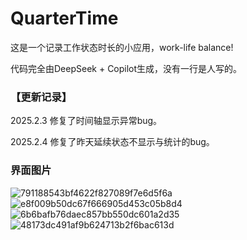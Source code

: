 # QuarterTime
这是一个记录工作状态时长的小应用，work-life balance!

代码完全由DeepSeek + Copilot生成，没有一行是人写的。

### 【更新记录】
2025.2.3 修复了时间轴显示异常bug。

2025.2.4 修复了昨天延续状态不显示与统计的bug。

### 界面图片
![791188543bf4622f827089f7e6d5f6a](https://github.com/user-attachments/assets/bee008f8-1ff9-4916-9ab2-841d522036e3)
![e8f009b50dc67f666905d453c05b8d4](https://github.com/user-attachments/assets/62781703-a8ff-4037-8c7d-4be05aa6b4b2)
![6b6bafb76daec857bb550dc601a2d35](https://github.com/user-attachments/assets/225f96ce-274e-43bc-ae42-dd993f755c99)
![48173dc491af9b624713b2f6bac613d](https://github.com/user-attachments/assets/d437513a-4082-44cf-aa3f-075d3385e4c0)
